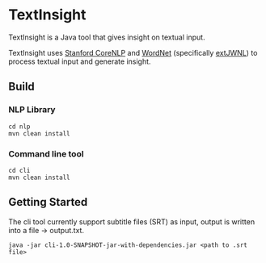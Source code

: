 # TextInsight

TextInsight is a Java tool that gives insight on textual input.

TextInsight uses [Stanford CoreNLP](http://stanfordnlp.github.io/CoreNLP/) and [WordNet](https://wordnet.princeton.edu/) (specifically [extJWNL](https://github.com/extjwnl/extjwnl)) to process textual input and generate insight.

## Build
### NLP Library
```
cd nlp
mvn clean install
```
### Command line tool
```
cd cli
mvn clean install
```

## Getting Started
The cli tool currently support subtitle files (SRT) as input, output is written into a file -> output.txt.
```
java -jar cli-1.0-SNAPSHOT-jar-with-dependencies.jar <path to .srt file>
```
